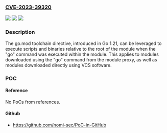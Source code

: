 ### [CVE-2023-39320](https://cve.mitre.org/cgi-bin/cvename.cgi?name=CVE-2023-39320)
![](https://img.shields.io/static/v1?label=Product&message=cmd%2Fgo&color=blue)
![](https://img.shields.io/static/v1?label=Version&message=1.21.0-0%3C%201.21.1%20&color=brighgreen)
![](https://img.shields.io/static/v1?label=Vulnerability&message=CWE-94%3A%20Improper%20Control%20of%20Generation%20of%20Code%20('Code%20Injection')&color=brighgreen)

### Description

The go.mod toolchain directive, introduced in Go 1.21, can be leveraged to execute scripts and binaries relative to the root of the module when the "go" command was executed within the module. This applies to modules downloaded using the "go" command from the module proxy, as well as modules downloaded directly using VCS software.

### POC

#### Reference
No PoCs from references.

#### Github
- https://github.com/nomi-sec/PoC-in-GitHub

